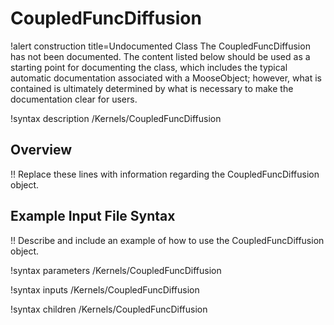 # CoupledFuncDiffusion

!alert construction title=Undocumented Class
The CoupledFuncDiffusion has not been documented. The content listed below should be used as a starting point for
documenting the class, which includes the typical automatic documentation associated with a
MooseObject; however, what is contained is ultimately determined by what is necessary to make the
documentation clear for users.

!syntax description /Kernels/CoupledFuncDiffusion

## Overview

!! Replace these lines with information regarding the CoupledFuncDiffusion object.

## Example Input File Syntax

!! Describe and include an example of how to use the CoupledFuncDiffusion object.

!syntax parameters /Kernels/CoupledFuncDiffusion

!syntax inputs /Kernels/CoupledFuncDiffusion

!syntax children /Kernels/CoupledFuncDiffusion
